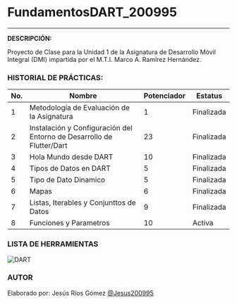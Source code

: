 # FundamentosDART_200995

---

**DESCRIPCIÓN:**

Proyecto de Clase para la Unidad 1 de la Asignatura de Desarrollo Móvil Integral (DMI) impartida por el M.T.I. Marco A. Ramírez Hernández.

### HISTORIAL DE PRÁCTICAS:

|No.|Nombre|Potenciador|Estatus|
|---|---|---|---|
|1|Metodología de Evaluación de la Asignatura|1|Finalizada|
|2|Instalación y Configuración del Entorno de Desarrollo de Flutter/Dart|23|Finalizada|
|3|Hola Mundo desde DART|10|Finalizada|
|4|Tipos de Datos en DART|5|Finalizada|
|5|Tipo de Dato Dinamico|5|Finalizada|
|6|Mapas|6|Finalizada|
|7|Listas, Iterables y Conjunttos de Datos|9|Finalizada|
|8|Funciones y Parametros|10|Activa|

### LISTA DE HERRAMIENTAS

![DART](https://img.shields.io/badge/Dart-0175C2?style=for-the-badge&logo=dart&logoColor=white)

### AUTOR

Elaborado por: Jesús Ríos Gómez [@Jesus200995](https://github.com/Jesus200995)

